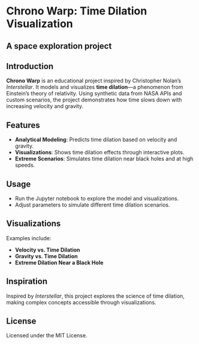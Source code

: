 # Chrono Warp: Time Dilation Visualization

## A space exploration project

## Introduction

**Chrono Warp** is an educational project inspired by Christopher Nolan’s *Interstellar*. It models and visualizes **time dilation**—a phenomenon from Einstein’s theory of relativity. Using synthetic data from NASA APIs and custom scenarios, the project demonstrates how time slows down with increasing velocity and gravity.

## Features

- **Analytical Modeling**: Predicts time dilation based on velocity and gravity.
- **Visualizations**: Shows time dilation effects through interactive plots.
- **Extreme Scenarios**: Simulates time dilation near black holes and at high speeds.


## Usage

- Run the Jupyter notebook to explore the model and visualizations.
- Adjust parameters to simulate different time dilation scenarios.

## Visualizations

Examples include:
- **Velocity vs. Time Dilation**
- **Gravity vs. Time Dilation**
- **Extreme Dilation Near a Black Hole**


## Inspiration

Inspired by *Interstellar*, this project explores the science of time dilation, making complex concepts accessible through visualizations.

## License

Licensed under the MIT License.
